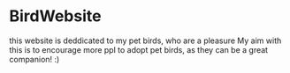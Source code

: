 # BirdWebsite

this website is deddicated to my pet birds, who are a pleasure
My aim with this is to encourage more ppl to adopt pet birds, as they can be a great companion! :)
